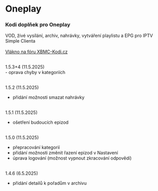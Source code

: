 <h1>Oneplay</h1>
<p>
<h3>Kodi doplňek pro Oneplay</h3>
<p>
VOD, živé vysílání, archiv, nahrávky, vytváření playlistu a EPG pro IPTV Simple Clienta<br><br>
<a href="https://www.xbmc-kodi.cz/prispevek-oneplay">Vlákno na fóru XBMC-Kodi.cz</a><br><br>
</p>
<p>
1.5.3+4 (11.5.2025)<br>
- oprava chyby v kategoriích<br><br>

1.5.2 (11.5.2025)<br>
- přidání možnosti smazat nahrávky<br><br>

1.5.1 (11.5.2025)<br>
- ošetření budoucích epizod<br><br>

1.5.0 (11.5.2025)<br>
- přepracování kategorií<br>
- přidání možnosti změnit řazení epizod v Nastavení<br>
- úprava logování (možnost vypnout zkracování odpovědí)<br><br>

1.4.6 (6.5.2025)<br>
- přidání detailů k pořadům v archivu<br><br>
</p>
